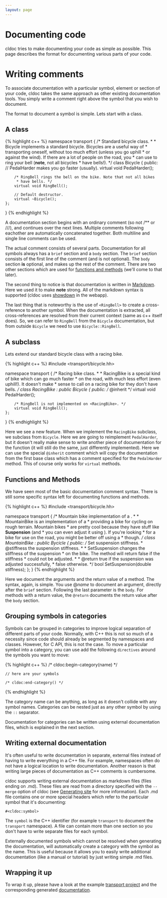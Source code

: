```yaml
---
layout: page
---
```


# Documenting code
cldoc tries to make documenting your code as simple as possible. This page
describes the format for documenting various parts of your code.

# Writing comments
To associate documentation with a particular symbol, element or section of your
code, cldoc takes the same approach as other existing documentation tools. You
simply write a comment right above the symbol that you wish to document.

The format to document a symbol is simple. Lets start with a class.

## A class
{% highlight c++ %}
namespace transport
{
	/* Standard bicycle class.
	 *
	 * Bicycle implements a standard bicycle. Bicycles are a useful way of
	 * transporting oneself, without too much effort (unless you go uphill
	 * or against the wind). If there are a lot of people on the road, you
	 * can use <RingBell> to ring your bell (**note**, not all bicycles
	 * have bells!).
	 */
	class Bicycle
	{
	public:
		// PedalHarder makes you go faster (usually).
		virtual void PedalHarder();

		/* RingBell rings the bell on the bike. Note that not all bikes
		 * have bells. */
		virtual void RingBell();

		// Default destructor.
		virtual ~Bicycle();
	};
}
{% endhighlight %}

A documentation section begins with an ordinary comment (so not /** or ///), and
continues over the next lines. Multiple comments following eachother are automatically
concatenated together. Both multiline and single line comments can be used.

The actual comment consists of several parts. Documentation for all symbols
always has a `brief` section and a `body` section. The `brief` section consists
of the first line of the comment (and is not optional). The `body` section
**is** optional, and makes up the rest of the comment. There are two other
sections which are used for [functions and methods](#functions_and_methods)
(we'll come to that later).

The second thing to notice is that documentation is written in
[Markdown](http://daringfireball.net/projects/markdown). Here we used it to
make **note** strong. All of the markdown syntax is supported (cldoc uses
[showdown](https://github.com/coreyti/showdown) in the webapp).

The last thing that is noteworthy is the use of `<RingBell>` to create a cross-reference
to another symbol. When the documentation is extracted, all cross-references
are resolved from their current context (same as c++ itself does). So, we can
refer to `RingBell` from the `Bicycle` documentation, but from outside
`Bicycle` we need to use `Bicycle::RingBell`.

## A subclass
Lets extend our standard bicycle class with a racing bike.

{% highlight c++ %}
#include <transport/bicycle.hh>

namespace transport
{
	/* Racing bike class.
	 *
	 * RacingBike is a special kind of bike which can go much faster
	 * on the road, with much less effort (even uphill!). It doesn't make
	 * sense to call <RingBell> on a racing bike for they don't have bells.
	 */
	class RacingBike : public Bicycle
	{
	public:
		/* @inherit */
		virtual void PedalHarder();

		/* RingBell is not implemented on <RacingBike>. */
		virtual void RingBell();
	};
}
{% endhighlight %}

Here we see a new feature. When we implement the `RacingBike` subclass, we
subclass from `Bicycle`. Here we are going to reimplement `PedalHarder`, but
it doesn't really make sense to write another piece of documentation for
the function (it will still do the same, just differently implemented). Here
we can use the special `@inherit` comment which will copy the documentation
from the first base class which has a comment specified for the `PedalHarder`
method. This of course only works for `virtual` methods.

## Functions and Methods
We have seen most of the basic documentation comment syntax. There is still some
specific syntax left for documenting functions and methods.

{% highlight c++ %}
#include <transport/bicycle.hh>

namespace transport
{
	/* Mountain bike implementation of a <Bicycle>.
	 *
	 * MountainBike is an implementation of a <Bicycle>
	 * providing a bike for cycling on rough terrain. Mountain bikes
	 * are pretty cool because they have stuff like **Suspension** (and
	 * you can even adjust it using <SetSuspension>). If you're looking
	 * for a bike for use on the road, you might be better off using a
	 * <RacingBike> though.
	 */
	class MountainBike : public Bycicle
	{
	public:
		/* Set suspension stiffness.
		 * @stiffness the suspension stiffness.
		 *
		 * SetSuspension changes the stiffness of the suspension
		 * on the bike. The method will return false if the stiffness
		 * could not be adjusted.
		 *
		 * @return true if the suspension was adjusted successfully,
		 *         false otherwise.
		 */
		bool SetSuspension(double stiffness);
	};
}
{% endhighlight %}

Here we document the arguments and the return value of a method. The syntax,
again, is simple. You use @*name* to document an argument, directly after the
`brief` section. Following the last parameter is the `body`. For methods with
a return value, the `@return` documents the return value after the `body`
section.

## Grouping symbols in categories
Symbols can be grouped in categories to improve logical separation of different
parts of your code. Normally, with C++ this is not so much of a necessity since
code should already be segmented by namespaces and classes. However, for C API,
this is not the case. To move a particular symbol into a category, you can
use add the following `directives` around the symbols you want to move:

{% highlight c++ %}
    /* cldoc:begin-category(name) */

    // here are your symbols

    /* cldoc:end-category() */
{% endhighlight %}

The category name can be anything, as long as it doesn't collide with any symbol
names. Categories can be nested just as any other symbol by using the `::` separator.

Documentation for categories can be written using external documentation files,
which is explained in the next section.

## Writing external documentation
It's often useful to write documentation in separate, external files instead of
having to write everything in a C++ file. For example, namespaces often do not
have a logical location to write documentation. Another reason is that writing
large pieces of documentation as C++ comments is cumbersome.

cldoc supports writing external documentation as markdown files (files ending
on .md). These files are read from a directory specified with the `--merge`
option of cldoc (see [Generating site](generating.html) for more information).
Each .md file contains one or more special headers which refer to the particular
symbol that it's documenting:

	#<cldoc:symbol>

The `symbol` is the C++ identifier (for example `transport` to document the
`transport` namespace). A file can contain more than one section so you don't
have to write separate files for each symbol.

Externally documented symbols which cannot be resolved when generating the
documentation, will automatically create a category with the symbol as the name.
This is useful because it allows you to easily write additional documentation
(like a manual or tutorial) by just writing simple .md files.

## Wrapping it up
To wrap it up, please have a look at the example
[transport project](https://github.com/jessevdk/cldoc/example) and the
corresponding generated [documentation](transport.html).
